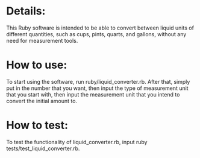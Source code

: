 # Details:
This Ruby software is intended to be able to convert between liquid units of different quantities, such as cups, pints, quarts, and gallons, without any need for measurement tools.
# How to use:
To start using the software, run ruby/liquid_converter.rb. After that, simply put in the number that you want, then input the type of measurement unit that you start with, then input the measurement unit that you intend to convert the initial amount to.

# How to test:
To test the functionality of liquid_converter.rb, input ruby tests/test_liquid_converter.rb.
